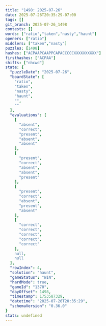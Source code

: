 ```yaml
---
title: "1498: 2025-07-26"
date: 2025-07-26T20:35:29-07:00
tags: []
git_branch: 2025-07-26_1498
contests: []
words: ["ratio","taken","nasty","haunt"]
openers: ["ratio"]
middlers: ["taken","nasty"]
puzzles: [1498]
hashes: ["ACPAAPCAAPPCAPACCCCCXXXXXXXXXX"]
firsthashes: ["ACPAA"]
shifts: ["nhcwd"]
state: {
  "puzzleDate": "2025-07-26",
  "boardState": [
    "ratio",
    "taken",
    "nasty",
    "haunt",
    "",
    ""
  ],
  "evaluations": [
    [
      "absent",
      "correct",
      "present",
      "absent",
      "absent"
    ],
    [
      "present",
      "correct",
      "absent",
      "absent",
      "present"
    ],
    [
      "present",
      "correct",
      "absent",
      "present",
      "absent"
    ],
    [
      "correct",
      "correct",
      "correct",
      "correct",
      "correct"
    ],
    null,
    null
  ],
  "rowIndex": 4,
  "solution": "haunt",
  "gameStatus": "WIN",
  "hardMode": true,
  "gameId": "1370",
  "dayOffset": 1498,
  "timestamp": 1753587329,
  "datetime": "2025-07-26T20:35:29",
  "schemaVersion": "0.36.0"
}
stats: undefined
---
```

<!-- more -->
